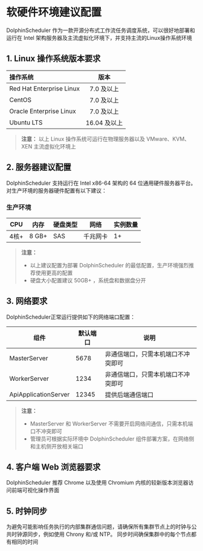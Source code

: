 # 软硬件环境建议配置

DolphinScheduler 作为一款开源分布式工作流任务调度系统，可以很好地部署和运行在 Intel 架构服务器及主流虚拟化环境下，并支持主流的Linux操作系统环境

## 1. Linux 操作系统版本要求

| 操作系统                     |    版本     |
|:-------------------------|:---------:|
| Red Hat Enterprise Linux |  7.0 及以上  |
| CentOS                   |  7.0 及以上  |
| Oracle Enterprise Linux  |  7.0 及以上  |
| Ubuntu LTS               | 16.04 及以上 |

> **注意：**
> 以上 Linux 操作系统可运行在物理服务器以及 VMware、KVM、XEN 主流虚拟化环境上

## 2. 服务器建议配置

DolphinScheduler 支持运行在 Intel x86-64 架构的 64 位通用硬件服务器平台。对生产环境的服务器硬件配置有以下建议：

### 生产环境

| **CPU** | **内存** | **硬盘类型** | **网络** | **实例数量** |
|---------|--------|----------|--------|----------|
| 4核+     | 8 GB+  | SAS      | 千兆网卡   | 1+       |

> **注意：**
> - 以上建议配置为部署 DolphinScheduler 的最低配置，生产环境强烈推荐使用更高的配置
> - 硬盘大小配置建议 50GB+ ，系统盘和数据盘分开

## 3. 网络要求

DolphinScheduler正常运行提供如下的网络端口配置：

|          组件          | 默认端口  |        说明         |
|----------------------|-------|-------------------|
| MasterServer         | 5678  | 非通信端口，只需本机端口不冲突即可 |
| WorkerServer         | 1234  | 非通信端口，只需本机端口不冲突即可 |
| ApiApplicationServer | 12345 | 提供后端通信端口          |

> **注意：**
> - MasterServer 和 WorkerServer 不需要开启网络间通信，只需本机端口不冲突即可
> - 管理员可根据实际环境中 DolphinScheduler 组件部署方案，在网络侧和主机侧开放相关端口

## 4. 客户端 Web 浏览器要求

DolphinScheduler 推荐 Chrome 以及使用 Chromium 内核的较新版本浏览器访问前端可视化操作界面

## 5. 时钟同步
为避免可能影响任务执行的内部集群通信问题，请确保所有集群节点上的时钟与公共时钟源同步，例如使用 Chrony 和/或 NTP。 同步时间确保集群中的每个节点都有相同的时间